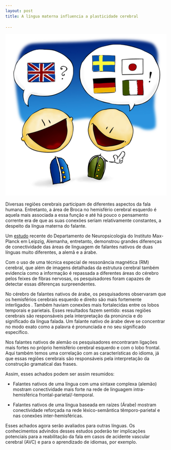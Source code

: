 ```yaml
---
layout: post
title: A língua materna influencia a plasticidade cerebral

---
```

![ ](/images/fala.jpeg)


Diversas regiões cerebrais participam de diferentes aspectos da fala humana. Entretanto, a área de Broca no hemisfério cerebral esquerdo é aquela mais associada a essa função e até há pouco o pensamento corrente era de que as suas conexões seriam relativamente constantes, a despeito da língua materna do falante. 

Um [estudo](https://www.sciencedirect.com/science/article/pii/S1053811923001015?via%3Dihub) recente do  Departamento de Neuropsicologia do Instituto Max-Planck em Leipzig, Alemanha, entretanto, demonstrou grandes diferenças de conectividade das áreas de linguagem de falantes nativos de duas línguas muito diferentes, a alemã e a árabe.

Com o uso de uma técnica especial de ressonância magnética (RM) cerebral, que além de imagens detalhadas da estrutura cerebral também evidencia como a informação é repassada a diferentes áreas do cérebro pelos feixes de fibras nervosas,  os pesquisadores foram capazes de detectar essas diferenças surpreendentes.

No cérebro de falantes nativos de  árabe, os pesquisadores observaram que os hemisférios cerebrais esquerdo e direito são mais fortemente interligados . Também haviam conexões mais fortalecidas entre os lobos temporais e parietais. Esses resultados fazem sentido: essas regiões cerebrais são responsáveis pela interpretação da pronúncia e do significado da língua falada. Um falante nativo de árabe deve se concentrar no modo exato como a palavra é pronunciada e no seu significado específico.

Nos falantes nativos de alemão os pesquisadores encontraram ligações mais fortes no próprio hemisfério cerebral esquerdo e com o lobo frontal.  Aqui também temos uma correlação com as características do idioma, já que essas regiões cerebrais são responsáveis pela interpretação da construção gramatical das frases.

Assim, esses achados podem ser assim resumidos:

* Falantes nativos de uma língua com uma sintaxe complexa (alemão) mostram conectividade mais forte na rede de linguagem intra-hemisférica frontal-parietal/-temporal.
    
* Falantes nativos de uma língua baseada em raízes (Árabe) mostram conectividade reforçada na rede léxico-semântica têmporo-parietal e nas conexões inter-hemisféricas. 

Esses achados agora serão avaliados para outras línguas. Os conhecimentos advindos desses estudos poderão ter implicações potenciais para a reabilitação da fala em casos de acidente vascular cerebral (AVC) e para o aprendizado de idiomas, por exemplo.






